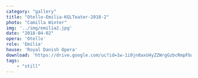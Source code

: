 ```yaml
---
category: "gallery"
title: "Otello-Emilia-KGLTeater-2018-2"
photo: "Camilla Winter"
img: '../img/emilia2.jpg'
date: "2018-04-02"
opera: 'Otello'
role: 'Emilia'
house: 'Royal Danish Opera'
download: 'https://drive.google.com/uc?id=1w-1i0jn8axU4yZZWrgGzbcRmpFbaaFdF&export=download'
tags:
    - "still"
---
```

